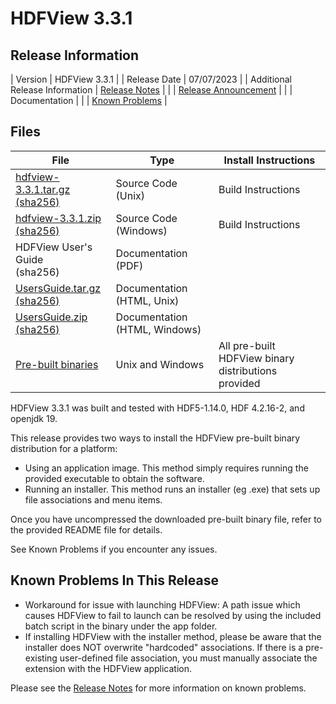 # HDFView 3.3.1

## Release Information

| Version | HDFView 3.3.1 |
| Release Date | 07/07/2023 |
| Additional Release Information | [Release Notes](https://github.com/HDFGroup/hdf5/blob/hdf5_1_14_3/release_docs/RELEASE.txt) |
| | [Release Announcement](https://www.hdfgroup.org/2023/04/release-of-hdfview-3-3-0-newsletter-193/) | 
| | Documentation | 
| | [Known Problems](#known-problems-in-this-release) |

## Files 

| File | Type | Install Instructions |
| ---- | ---- | ---- | 
| [hdfview-3.3.1.tar.gz](https://hdf-wordpress-1.s3.amazonaws.com/wp-content/uploads/manual/HDFView/3.3.1/src/hdfview-3.3.1.tar.gz) <br> [(sha256)](https://hdf-wordpress-1.s3.amazonaws.com/wp-content/uploads/manual/HDFView/3.3.1/src/hdfview-3.3.1.tar.gz.sha256) | Source Code (Unix) | Build Instructions | 
| [hdfview-3.3.1.zip](https://hdf-wordpress-1.s3.amazonaws.com/wp-content/uploads/manual/HDFView/3.3.1/src/hdfview-3.3.1.zip) <br> [(sha256)](https://hdf-wordpress-1.s3.amazonaws.com/wp-content/uploads/manual/HDFView/3.3.1/src/hdfview-3.3.1.zip.sha256)	| Source Code	(Windows) | Build Instructions | 
| HDFView User's Guide <br> (sha256) | Documentation (PDF) | | 
| [UsersGuide.tar.gz](https://hdf-wordpress-1.s3.amazonaws.com/wp-content/uploads/manual/HDFView/3.3.1/docs/UsersGuide.tar.gz) <br> [(sha256)](https://hdf-wordpress-1.s3.amazonaws.com/wp-content/uploads/manual/HDFView/3.3.1/docs/UsersGuide.tar.gz.sha256) | Documentation (HTML, Unix) | | 
| [UsersGuide.zip](https://hdf-wordpress-1.s3.amazonaws.com/wp-content/uploads/manual/HDFView/3.3.1/docs/UsersGuide.zip) <br> [(sha256)](https://hdf-wordpress-1.s3.amazonaws.com/wp-content/uploads/manual/HDFView/3.3.1/docs/UsersGuide.zip.sha256) | Documentation (HTML, Windows) | | |
| [Pre-built binaries](https://support.hdfgroup.org/ftp/HDF5/releases/HDF-JAVA/hdfview-3.3.1/bin/) | Unix and Windows | All pre-built HDFView binary distributions provided

HDFView 3.3.1 was built and tested with HDF5-1.14.0, HDF 4.2.16-2, and openjdk 19. 

This release provides two ways to install the HDFView pre-built binary distribution for a platform:
* Using an application image. This method simply requires running the provided executable to obtain the software.
* Running an installer. This method runs an installer (eg .exe) that sets up file associations and menu items.

Once you have uncompressed the downloaded pre-built binary file, refer to the provided README file for details.

See Known Problems if you encounter any issues.

## Known Problems In This Release

* Workaround for issue with launching HDFView: A path issue which causes HDFView to fail to launch can be resolved by using the included batch script in the binary under the app folder.
* If installing HDFView with the installer method, please be aware that the installer does NOT overwrite "hardcoded" associations.  If there is a pre-existing user-defined file association, you must manually associate the extension with the HDFView application.

Please see the [Release Notes](https://github.com/HDFGroup/hdf5/blob/hdf5_1_14_3/release_docs/RELEASE.txt) for more information on known problems.
